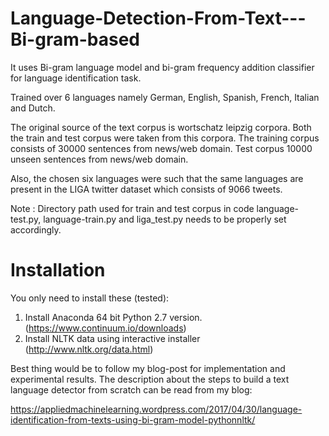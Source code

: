 # Language-Detection-From-Text---Bi-gram-based

It uses Bi-gram language model and bi-gram frequency addition classifier for language identification task.

Trained over 6 languages namely German, English, Spanish, French, Italian and Dutch.

The original source of the text corpus is wortschatz leipzig corpora. Both the train and test corpus were taken from this corpora.
The training corpus consists of 30000 sentences from news/web domain. Test corpus 10000 unseen sentences from news/web domain.

Also, the chosen six languages were such that the same languages are present in the LIGA twitter dataset which consists of 9066 tweets.

Note : Directory path used for train and test corpus in code language-test.py, language-train.py and liga_test.py needs to be properly set accordingly.

# Installation 

You only need to install these (tested): 

1. Install Anaconda 64 bit Python 2.7 version. (https://www.continuum.io/downloads)
2. Install NLTK data using interactive installer (http://www.nltk.org/data.html)


Best thing would be to follow my blog-post for implementation and experimental results. The description about the steps to build a text language detector from scratch can be read from my blog:

https://appliedmachinelearning.wordpress.com/2017/04/30/language-identification-from-texts-using-bi-gram-model-pythonnltk/

